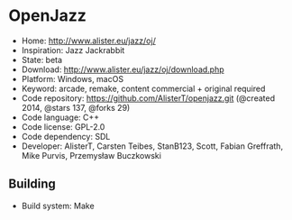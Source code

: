 # OpenJazz

- Home: http://www.alister.eu/jazz/oj/
- Inspiration: Jazz Jackrabbit
- State: beta
- Download: http://www.alister.eu/jazz/oj/download.php
- Platform: Windows, macOS
- Keyword: arcade, remake, content commercial + original required
- Code repository: https://github.com/AlisterT/openjazz.git (@created 2014, @stars 137, @forks 29)
- Code language: C++
- Code license: GPL-2.0
- Code dependency: SDL
- Developer: AlisterT, Carsten Teibes, StanB123, Scott, Fabian Greffrath, Mike Purvis, Przemysław Buczkowski

## Building

- Build system: Make

